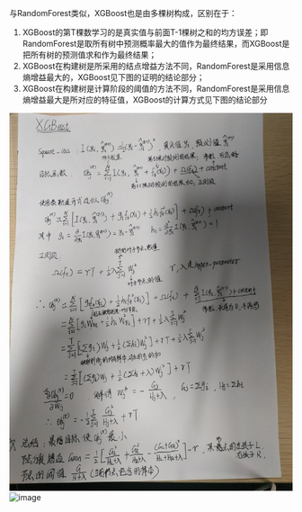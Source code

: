 与RandomForest类似，XGBoost也是由多棵树构成，区别在于： 
1. XGBoost的第T棵数学习的是真实值与前面T-1棵树之和的均方误差；即RandomForest是取所有树中预测概率最大的值作为最终结果，而XGBoost是把所有树的预测值求和作为最终结果；
2. XGBoost在构建树是所采用的结点增益方法不同，RandomForest是采用信息熵增益最大的，XGBoost见下图的证明的结论部分；
3. XGBoost在构建树是计算阶段的阈值的方法不同，RandomForest是采用信息熵增益最大是所对应的特征值，XGBoost的计算方式见下图的结论部分

![image](https://github.com/XPping/machine-learning/raw/master/xgboost/algorithm/1.jpg) 
![image](https://github.com/XPping/machine-learning/raw/master/result/xgboost1.jpg) 
